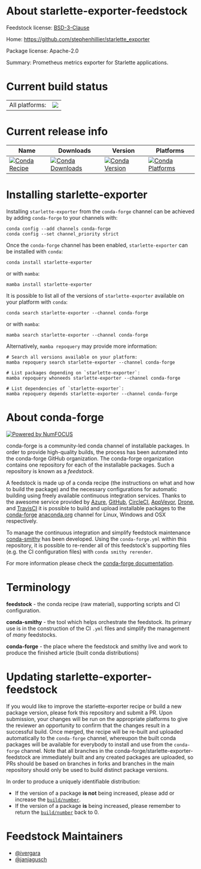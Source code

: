 About starlette-exporter-feedstock
==================================

Feedstock license: [BSD-3-Clause](https://github.com/conda-forge/starlette-exporter-feedstock/blob/main/LICENSE.txt)

Home: https://github.com/stephenhillier/starlette_exporter

Package license: Apache-2.0

Summary: Prometheus metrics exporter for Starlette applications.

Current build status
====================


<table><tr><td>All platforms:</td>
    <td>
      <a href="https://dev.azure.com/conda-forge/feedstock-builds/_build/latest?definitionId=16725&branchName=main">
        <img src="https://dev.azure.com/conda-forge/feedstock-builds/_apis/build/status/starlette-exporter-feedstock?branchName=main">
      </a>
    </td>
  </tr>
</table>

Current release info
====================

| Name | Downloads | Version | Platforms |
| --- | --- | --- | --- |
| [![Conda Recipe](https://img.shields.io/badge/recipe-starlette--exporter-green.svg)](https://anaconda.org/conda-forge/starlette-exporter) | [![Conda Downloads](https://img.shields.io/conda/dn/conda-forge/starlette-exporter.svg)](https://anaconda.org/conda-forge/starlette-exporter) | [![Conda Version](https://img.shields.io/conda/vn/conda-forge/starlette-exporter.svg)](https://anaconda.org/conda-forge/starlette-exporter) | [![Conda Platforms](https://img.shields.io/conda/pn/conda-forge/starlette-exporter.svg)](https://anaconda.org/conda-forge/starlette-exporter) |

Installing starlette-exporter
=============================

Installing `starlette-exporter` from the `conda-forge` channel can be achieved by adding `conda-forge` to your channels with:

```
conda config --add channels conda-forge
conda config --set channel_priority strict
```

Once the `conda-forge` channel has been enabled, `starlette-exporter` can be installed with `conda`:

```
conda install starlette-exporter
```

or with `mamba`:

```
mamba install starlette-exporter
```

It is possible to list all of the versions of `starlette-exporter` available on your platform with `conda`:

```
conda search starlette-exporter --channel conda-forge
```

or with `mamba`:

```
mamba search starlette-exporter --channel conda-forge
```

Alternatively, `mamba repoquery` may provide more information:

```
# Search all versions available on your platform:
mamba repoquery search starlette-exporter --channel conda-forge

# List packages depending on `starlette-exporter`:
mamba repoquery whoneeds starlette-exporter --channel conda-forge

# List dependencies of `starlette-exporter`:
mamba repoquery depends starlette-exporter --channel conda-forge
```


About conda-forge
=================

[![Powered by
NumFOCUS](https://img.shields.io/badge/powered%20by-NumFOCUS-orange.svg?style=flat&colorA=E1523D&colorB=007D8A)](https://numfocus.org)

conda-forge is a community-led conda channel of installable packages.
In order to provide high-quality builds, the process has been automated into the
conda-forge GitHub organization. The conda-forge organization contains one repository
for each of the installable packages. Such a repository is known as a *feedstock*.

A feedstock is made up of a conda recipe (the instructions on what and how to build
the package) and the necessary configurations for automatic building using freely
available continuous integration services. Thanks to the awesome service provided by
[Azure](https://azure.microsoft.com/en-us/services/devops/), [GitHub](https://github.com/),
[CircleCI](https://circleci.com/), [AppVeyor](https://www.appveyor.com/),
[Drone](https://cloud.drone.io/welcome), and [TravisCI](https://travis-ci.com/)
it is possible to build and upload installable packages to the
[conda-forge](https://anaconda.org/conda-forge) [anaconda.org](https://anaconda.org/)
channel for Linux, Windows and OSX respectively.

To manage the continuous integration and simplify feedstock maintenance
[conda-smithy](https://github.com/conda-forge/conda-smithy) has been developed.
Using the ``conda-forge.yml`` within this repository, it is possible to re-render all of
this feedstock's supporting files (e.g. the CI configuration files) with ``conda smithy rerender``.

For more information please check the [conda-forge documentation](https://conda-forge.org/docs/).

Terminology
===========

**feedstock** - the conda recipe (raw material), supporting scripts and CI configuration.

**conda-smithy** - the tool which helps orchestrate the feedstock.
                   Its primary use is in the construction of the CI ``.yml`` files
                   and simplify the management of *many* feedstocks.

**conda-forge** - the place where the feedstock and smithy live and work to
                  produce the finished article (built conda distributions)


Updating starlette-exporter-feedstock
=====================================

If you would like to improve the starlette-exporter recipe or build a new
package version, please fork this repository and submit a PR. Upon submission,
your changes will be run on the appropriate platforms to give the reviewer an
opportunity to confirm that the changes result in a successful build. Once
merged, the recipe will be re-built and uploaded automatically to the
`conda-forge` channel, whereupon the built conda packages will be available for
everybody to install and use from the `conda-forge` channel.
Note that all branches in the conda-forge/starlette-exporter-feedstock are
immediately built and any created packages are uploaded, so PRs should be based
on branches in forks and branches in the main repository should only be used to
build distinct package versions.

In order to produce a uniquely identifiable distribution:
 * If the version of a package **is not** being increased, please add or increase
   the [``build/number``](https://docs.conda.io/projects/conda-build/en/latest/resources/define-metadata.html#build-number-and-string).
 * If the version of a package **is** being increased, please remember to return
   the [``build/number``](https://docs.conda.io/projects/conda-build/en/latest/resources/define-metadata.html#build-number-and-string)
   back to 0.

Feedstock Maintainers
=====================

* [@ivergara](https://github.com/ivergara/)
* [@janjagusch](https://github.com/janjagusch/)

